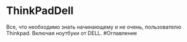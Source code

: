 # ThinkPadDell
Все, что необходимо знать начинающему и не очень, пользователю Thinkpad. Включая ноутбуки от DELL.
#Оглавление
